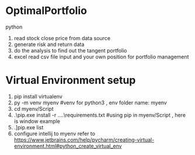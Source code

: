 # OptimalPortfolio
python 

1. read stock close price from data source
2. generate risk and return data 
3. do the analysis to find out the tangent portfolio
4. excel read csv file input and your own position for portfolio management



# Virtual Environment setup
1. pip install virtualenv
2. py -m venv myenv  #venv for python3 , env folder name: myenv
3. cd myenv/Script
4. .\pip.exe install -r ..\..\requirements.txt  #using pip in myenv/Script , here is window example
5. .\]pip.exe list
6. configure intellij to myenv 
      refer to https://www.jetbrains.com/help/pycharm/creating-virtual-environment.html#python_create_virtual_env
      

